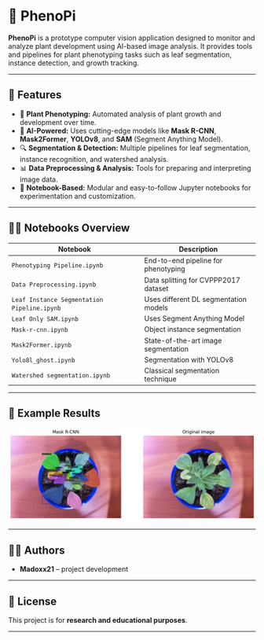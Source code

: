  # 🌿 PhenoPi

**PhenoPi** is a prototype computer vision application designed to monitor and analyze plant development using AI-based image analysis. It provides tools and pipelines for plant phenotyping tasks such as leaf segmentation, instance detection, and growth tracking.

---

## 🚀 Features

* 🌱 **Plant Phenotyping:** Automated analysis of plant growth and development over time.
* 🧠 **AI-Powered:** Uses cutting-edge models like **Mask R-CNN**, **Mask2Former**, **YOLOv8**, and **SAM** (Segment Anything Model).
* 🔍 **Segmentation & Detection:** Multiple pipelines for leaf segmentation, instance recognition, and watershed analysis.
* 📊 **Data Preprocessing & Analysis:** Tools for preparing and interpreting image data.
* 🧪 **Notebook-Based:** Modular and easy-to-follow Jupyter notebooks for experimentation and customization.

---

## 🧑‍🔬 Notebooks Overview

| Notebook                                    | Description                            |
| ------------------------------------------- | -------------------------------------- |
| `Phenotyping Pipeline.ipynb`                | End-to-end pipeline for phenotyping    |
| `Data Preprocessing.ipynb`                  | Data splitting for CVPPP2017 dataset   |
| `Leaf Instance Segmentation Pipeline.ipynb` | Uses different DL segmentation models  |
| `Leaf Only SAM.ipynb`                       | Uses Segment Anything Model            |
| `Mask-r-cnn.ipynb`                          | Object instance segmentation           |
| `Mask2Former.ipynb`                         | State-of-the-art image segmentation    |
| `Yolo8l_ghost.ipynb`                        | Segmentation with YOLOv8      |
| `Watershed segmentation.ipynb`              | Classical segmentation technique       |

---

## 📸 Example Results

![Leaf Segmentation Result](images/mask-r-cnn_result.jpg)

---

## 🧑‍💻 Authors

* **Madoxx21** – project development

---

## 📜 License

This project is for **research and educational purposes**.

---
